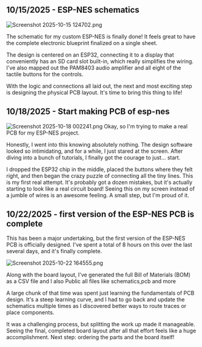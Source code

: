 <!--
  ===================    !!READ THIS NOTICE!!   ====================
  DO NOT edit this file manually. Your changes WILL BE OVERWRITTEN!
  This journal is auto generated and updated by Hack Club Blueprint.
  To edit this file, please edit your journal entries on Blueprint.
  ==================================================================
-->

## 10/15/2025 - ESP-NES schematics  

![Screenshot 2025-10-15 124702.png](https://blueprint.hackclub.com/user-attachments/blobs/proxy/eyJfcmFpbHMiOnsiZGF0YSI6MjMwMiwicHVyIjoiYmxvYl9pZCJ9fQ==--bc4f4d1c8e1304f56022f6078d4e51d21699bc91/Screenshot%202025-10-15%20124702.png)

The schematic for my custom ESP-NES is finally done! It feels great to have the complete electronic blueprint finalized on a single sheet.

The design is centered on an ESP32, connecting it to a display that conveniently has an SD card slot built-in, which really simplifies the wiring. I've also mapped out the PAM8403 audio amplifier and all eight of the tactile buttons for the controls.

With the logic and connections all laid out, the next and most exciting step is designing the physical PCB layout. It's time to bring this thing to life!  

## 10/18/2025 - Start making PCB of esp-nes   

![Screenshot 2025-10-18 002241.png](https://blueprint.hackclub.com/user-attachments/blobs/proxy/eyJfcmFpbHMiOnsiZGF0YSI6MjcwMywicHVyIjoiYmxvYl9pZCJ9fQ==--07e0391c9dcfe09c06862154b5e65e773606bf1f/Screenshot%202025-10-18%20002241.png)
Okay, so I'm trying to make a real PCB for my ESP-NES project.

Honestly, I went into this knowing absolutely nothing. The design software looked so intimidating, and for a while, I just stared at the screen. After diving into a bunch of tutorials, I finally got the courage to just... start.

I dropped the ESP32 chip in the middle, placed the buttons where they felt right, and then began the crazy puzzle of connecting all the tiny lines. This is my first real attempt. It's probably got a dozen mistakes, but it's actually starting to look like a real circuit board! Seeing this on my screen instead of a jumble of wires is an awesome feeling. A small step, but I'm proud of it.  

## 10/22/2025 -  first version of the ESP-NES PCB is complete  

This has been a major undertaking, but the first version of the ESP-NES PCB is officially designed. I've spent a total of 8 hours on this over the last several days, and it's finally complete.

![Screenshot 2025-10-22 164555.png](https://blueprint.hackclub.com/user-attachments/blobs/proxy/eyJfcmFpbHMiOnsiZGF0YSI6NDM2NywicHVyIjoiYmxvYl9pZCJ9fQ==--3ca2a90dc58291e41233b0e007e04a01a8263031/Screenshot%202025-10-22%20164555.png)

Along with the board layout, I've generated the full Bill of Materials (BOM) as a CSV file and I also Public all files like schematics,pcb and more

A large chunk of that time was spent just learning the fundamentals of PCB design. It's a steep learning curve, and I had to go back and update the schematics multiple times as I discovered better ways to route traces or place components.

It was a challenging process, but splitting the work up made it manageable. Seeing the final, completed board layout after all that effort feels like a huge accomplishment. Next step: ordering the parts and the board itself!  

